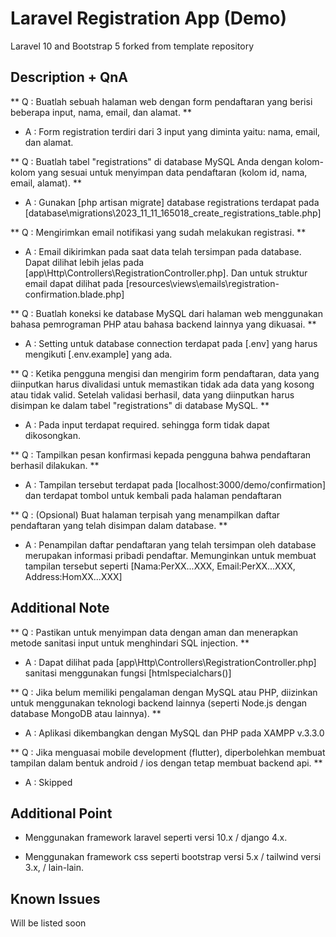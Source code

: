 # Laravel Registration App (Demo)

Laravel 10 and Bootstrap 5 forked from template repository

## Description + QnA

** Q : Buatlah sebuah halaman web dengan form pendaftaran yang berisi beberapa input, nama, email, dan alamat. **

- A : Form registration terdiri dari 3 input yang diminta yaitu: nama, email, dan alamat.

** Q : Buatlah tabel "registrations" di database MySQL Anda dengan kolom-kolom yang sesuai untuk menyimpan data pendaftaran (kolom id, nama, email, alamat). **

- A : Gunakan [php artisan migrate] database registrations terdapat pada [database\migrations\2023_11_11_165018_create_registrations_table.php]

** Q : Mengirimkan email notifikasi yang sudah melakukan registrasi. **

- A : Email dikirimkan pada saat data telah tersimpan pada database. Dapat dilihat lebih jelas pada [app\Http\Controllers\RegistrationController.php]. Dan untuk struktur email dapat dilihat pada [resources\views\emails\registration-confirmation.blade.php]

** Q : Buatlah koneksi ke database MySQL dari halaman web menggunakan bahasa pemrograman PHP atau bahasa backend lainnya yang dikuasai. **

- A : Setting untuk database connection terdapat pada [.env] yang harus mengikuti [.env.example] yang ada.

** Q : Ketika pengguna mengisi dan mengirim form pendaftaran, data yang diinputkan harus divalidasi untuk memastikan tidak ada data yang kosong atau tidak valid. Setelah validasi berhasil, data yang diinputkan harus disimpan ke dalam tabel "registrations" di database MySQL. **

- A : Pada input terdapat required. sehingga form tidak dapat dikosongkan.

** Q : Tampilkan pesan konfirmasi kepada pengguna bahwa pendaftaran berhasil dilakukan. **

- A : Tampilan tersebut terdapat pada [localhost:3000/demo/confirmation] dan terdapat tombol untuk kembali pada halaman pendaftaran

** Q : (Opsional) Buat halaman terpisah yang menampilkan daftar pendaftaran yang telah disimpan dalam database. **

- A : Penampilan daftar pendaftaran yang telah tersimpan oleh database merupakan informasi pribadi pendaftar. Memunginkan untuk membuat tampilan tersebut seperti [Nama:PerXX...XXX, Email:PerXX...XXX, Address:HomXX...XXX]


## Additional Note

** Q : Pastikan untuk menyimpan data dengan aman dan menerapkan metode sanitasi input untuk menghindari SQL injection. **

- A : Dapat dilihat pada [app\Http\Controllers\RegistrationController.php] sanitasi menggunakan fungsi [htmlspecialchars()]

** Q : Jika belum memiliki pengalaman dengan MySQL atau PHP, diizinkan untuk menggunakan teknologi backend lainnya (seperti Node.js dengan database MongoDB atau lainnya). **

- A : Aplikasi dikembangkan dengan MySQL dan PHP pada XAMPP v.3.3.0

** Q : Jika menguasai mobile development (flutter), diperbolehkan membuat tampilan dalam bentuk android / ios dengan tetap membuat backend api. **

- A : Skipped

## Additional Point

- Menggunakan framework laravel seperti versi 10.x / django 4.x.

- Menggunakan framework css seperti bootstrap versi 5.x / tailwind versi 3.x, / lain-lain.

## Known Issues

Will be listed soon